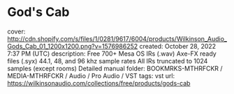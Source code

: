 # God's Cab

cover: http://cdn.shopify.com/s/files/1/0281/9617/6004/products/Wilkinson_Audio_Gods_Cab_01_1200x1200.png?v=1576986252
created: October 28, 2022 7:37 PM (UTC)
description: Free 700+ Mesa OS IRs (.wav) Axe-FX ready files (.syx) 44.1, 48, and 96 khz sample rates All IRs truncated to 1024 samples (except rooms) Detailed manual
folder: BOOKMRKS-MTHRFCKR / MEDIA-MTHRFCKR / Audio / Pro Audio / VST
tags: vst
url: https://wilkinsonaudio.com/collections/free/products/gods-cab